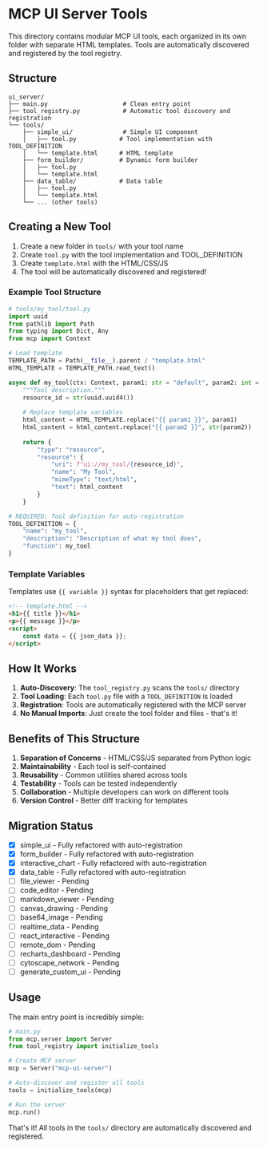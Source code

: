 # MCP UI Server Tools

This directory contains modular MCP UI tools, each organized in its own folder with separate HTML templates. Tools are automatically discovered and registered by the tool registry.

## Structure

```
ui_server/
├── main.py                     # Clean entry point
├── tool_registry.py            # Automatic tool discovery and registration
└── tools/
    ├── simple_ui/              # Simple UI component
    │   ├── tool.py            # Tool implementation with TOOL_DEFINITION
    │   └── template.html      # HTML template
    ├── form_builder/          # Dynamic form builder
    │   ├── tool.py
    │   └── template.html
    ├── data_table/            # Data table
    │   ├── tool.py
    │   └── template.html
    └── ... (other tools)
```

## Creating a New Tool

1. Create a new folder in `tools/` with your tool name
2. Create `tool.py` with the tool implementation and TOOL_DEFINITION
3. Create `template.html` with the HTML/CSS/JS
4. The tool will be automatically discovered and registered!

### Example Tool Structure

```python
# tools/my_tool/tool.py
import uuid
from pathlib import Path
from typing import Dict, Any
from mcp import Context

# Load template
TEMPLATE_PATH = Path(__file__).parent / "template.html"
HTML_TEMPLATE = TEMPLATE_PATH.read_text()

async def my_tool(ctx: Context, param1: str = "default", param2: int = 42) -> Dict[str, Any]:
    """Tool description."""
    resource_id = str(uuid.uuid4())
    
    # Replace template variables
    html_content = HTML_TEMPLATE.replace("{{ param1 }}", param1)
    html_content = html_content.replace("{{ param2 }}", str(param2))
    
    return {
        "type": "resource",
        "resource": {
            "uri": f"ui://my_tool/{resource_id}",
            "name": "My Tool",
            "mimeType": "text/html",
            "text": html_content
        }
    }

# REQUIRED: Tool definition for auto-registration
TOOL_DEFINITION = {
    "name": "my_tool",
    "description": "Description of what my tool does",
    "function": my_tool
}
```

### Template Variables

Templates use `{{ variable }}` syntax for placeholders that get replaced:

```html
<!-- template.html -->
<h1>{{ title }}</h1>
<p>{{ message }}</p>
<script>
    const data = {{ json_data }};
</script>
```

## How It Works

1. **Auto-Discovery**: The `tool_registry.py` scans the `tools/` directory
2. **Tool Loading**: Each `tool.py` file with a `TOOL_DEFINITION` is loaded
3. **Registration**: Tools are automatically registered with the MCP server
4. **No Manual Imports**: Just create the tool folder and files - that's it!

## Benefits of This Structure

1. **Separation of Concerns** - HTML/CSS/JS separated from Python logic
2. **Maintainability** - Each tool is self-contained
3. **Reusability** - Common utilities shared across tools
4. **Testability** - Tools can be tested independently
5. **Collaboration** - Multiple developers can work on different tools
6. **Version Control** - Better diff tracking for templates

## Migration Status

- [x] simple_ui - Fully refactored with auto-registration
- [x] form_builder - Fully refactored with auto-registration
- [x] interactive_chart - Fully refactored with auto-registration
- [x] data_table - Fully refactored with auto-registration
- [ ] file_viewer - Pending
- [ ] code_editor - Pending
- [ ] markdown_viewer - Pending
- [ ] canvas_drawing - Pending
- [ ] base64_image - Pending
- [ ] realtime_data - Pending
- [ ] react_interactive - Pending
- [ ] remote_dom - Pending
- [ ] recharts_dashboard - Pending
- [ ] cytoscape_network - Pending
- [ ] generate_custom_ui - Pending

## Usage

The main entry point is incredibly simple:

```python
# main.py
from mcp.server import Server
from tool_registry import initialize_tools

# Create MCP server
mcp = Server("mcp-ui-server")

# Auto-discover and register all tools
tools = initialize_tools(mcp)

# Run the server
mcp.run()
```

That's it! All tools in the `tools/` directory are automatically discovered and registered.